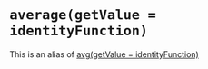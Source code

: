 # `average(getValue = identityFunction)`

This is an alias of [avg(getValue = identityFunction)](Avg.md)
